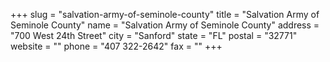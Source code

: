 +++
slug = "salvation-army-of-seminole-county"
title = "Salvation Army of Seminole County"
name = "Salvation Army of Seminole County"
address = "700 West 24th Street"
city = "Sanford"
state = "FL"
postal = "32771"
website = ""
phone = "407 322-2642"
fax = ""
+++
